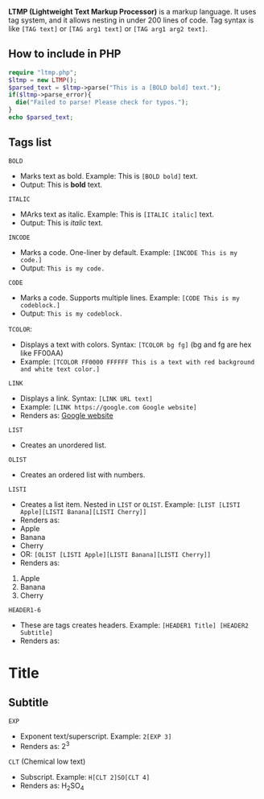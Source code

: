 **LTMP (Lightweight Text Markup Processor)** is a markup language. It uses tag system, and it allows nesting in under 200 lines of code. Tag syntax is like `[TAG text]` or `[TAG arg1 text]` or `[TAG arg1 arg2 text]`.

## How to include in PHP

```php
require "ltmp.php";
$ltmp = new LTMP();
$parsed_text = $ltmp->parse("This is a [BOLD bold] text.");
if($ltmp->parse_error){
  die("Failed to parse! Please check for typos.");
}
echo $parsed_text;
```

## Tags list
`BOLD`
- Marks text as bold. Example: This is `[BOLD bold]` text.
- Output: This is **bold** text.

`ITALIC`
- MArks text as italic. Example: This is `[ITALIC italic]` text.
- Output: This is *italic* text.

`INCODE`
- Marks a code. One-liner by default. Example: `[INCODE This is my code.]`
- Output: `This is my code.`

`CODE`
- Marks a code. Supports multiple lines. Example: `[CODE This is my codeblock.]`
- Output: ```This is my codeblock.```

`TCOLOR`:
- Displays a text with colors. Syntax: `[TCOLOR bg fg]` (bg and fg are hex like FF00AA)
- Example: `[TCOLOR FF0000 FFFFFF This is a text with red background and white text color.]`

`LINK`
- Displays a link. Syntax: `[LINK URL text]`
- Example: `[LINK https://google.com Google website]`
- Renders as: [Google website](https://google.com)

`LIST`
- Creates an unordered list.

`OLIST`
- Creates an ordered list with numbers.

`LISTI`
- Creates a list item. Nested in `LIST` or `OLIST`.
Example: `[LIST [LISTI Apple][LISTI Banana][LISTI Cherry]]`
- Renders as:
- Apple
- Banana
- Cherry
- OR:
`[OLIST [LISTI Apple][LISTI Banana][LISTI Cherry]]`
- Renders as:
1. Apple
2. Banana
3. Cherry

`HEADER1-6`
- These are tags creates headers. Example: ```[HEADER1 Title]
[HEADER2 Subtitle]```
- Renders as:
# Title
## Subtitle

`EXP`
- Exponent text/superscript. Example: `2[EXP 3]`
- Renders as: 2<sup>3</sup>


`CLT` (Chemical low text)
- Subscript. Example: `H[CLT 2]SO[CLT 4]`
- Renders as: H<sub>2</sub>SO<sub>4</sup>
